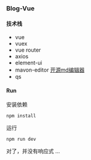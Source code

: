 ### Blog-Vue

#### 技术栈

* vue
* vuex
* vue router
* axios
* element-ui
* mavon-editor  [开源md编辑器](https://github.com/hinesboy/mavonEditor)
* qs

#### Run

安装依赖
```
npm install
```
运行
```
npm run dev
```
对了，并没有响应式
...

